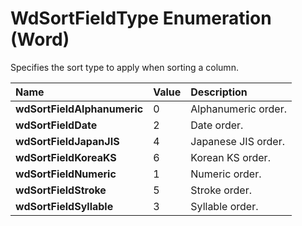 
# WdSortFieldType Enumeration (Word)

Specifies the sort type to apply when sorting a column.



|**Name**|**Value**|**Description**|
|:-----|:-----|:-----|
|**wdSortFieldAlphanumeric**|0|Alphanumeric order.|
|**wdSortFieldDate**|2|Date order.|
|**wdSortFieldJapanJIS**|4|Japanese JIS order.|
|**wdSortFieldKoreaKS**|6|Korean KS order.|
|**wdSortFieldNumeric**|1|Numeric order.|
|**wdSortFieldStroke**|5|Stroke order.|
|**wdSortFieldSyllable**|3|Syllable order.|
